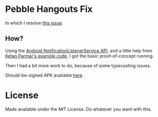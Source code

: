 Pebble Hangouts Fix
===================

In which I resolve [this issue][pebble_issue].


How?
----

Using the [Android NotificationListenerService API][nlsapi], and a little help from
[Ketan Parmar's example code][kpbird], I got the basic proof-of-concept running.

Then I had a bit more work to do, because of some typecasting issues.

Should-be-signed APK available [here][apk].

[pebble_issue]:  http://forums.getpebble.com/discussion/9916/colon-in-hangouts-notifications-cutting-off-message
[nlsapi]: https://developer.android.com/reference/android/service/notification/NotificationListenerService.html
[kpbird]: http://www.kpbird.com/2013/07/android-notificationlistenerservice.html
[apk]: https://dl.dropboxusercontent.com/u/1179152/pebble_hangouts.apk


License
=======

Made available under the MIT License. Do whatever you want with this.
